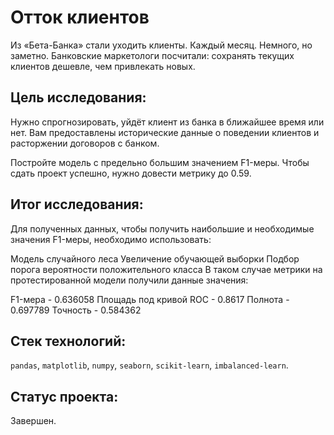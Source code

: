 # Отток клиентов

Из «Бета-Банка» стали уходить клиенты. Каждый месяц. Немного, но заметно. Банковские маркетологи посчитали: сохранять текущих клиентов дешевле, чем привлекать новых.

## Цель исследования:

Нужно спрогнозировать, уйдёт клиент из банка в ближайшее время или нет. Вам предоставлены исторические данные о поведении клиентов и расторжении договоров с банком.

Постройте модель с предельно большим значением F1-меры. Чтобы сдать проект успешно, нужно довести метрику до 0.59.

## Итог исследования:

Для полученных данных, чтобы получить наибольшие и необходимые значения F1-меры, необходимо использовать:

Модель случайного леса
Увеличение обучающей выборки
Подбор порога вероятности положительного класса
В таком случае метрики на протестированной модели получили данные значения:

F1-мера - 0.636058
Площадь под кривой ROC - 0.8617
Полнота - 0.697789
Точность - 0.584362

## Стек технологий:

`pandas`, `matplotlib`, `numpy`, `seaborn`, `scikit-learn`, `imbalanced-learn`.

## Статус проекта:

Завершен.

